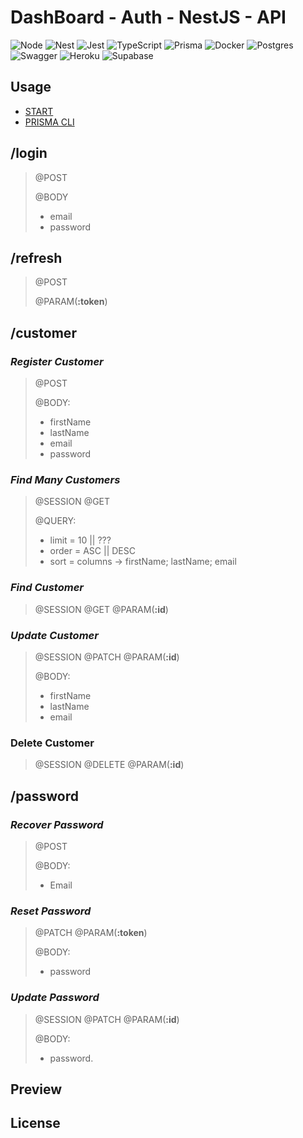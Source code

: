 # DashBoard - Auth - NestJS - API

![Node](https://img.shields.io/badge/Node.JS-white?style=for-the-badge&logo=node.js&logoColor=black)
![Nest](https://img.shields.io/badge/Nest.JS-white?style=for-the-badge&logo=nestjs&logoColor=black)
![Jest](https://img.shields.io/badge/Jest-white?style=for-the-badge&logo=jest&logoColor=black)
![TypeScript](https://img.shields.io/badge/TypeScript-white?style=for-the-badge&logo=TypeScript&logoColor=black)
![Prisma](https://img.shields.io/badge/Prisma-white?style=for-the-badge&logo=prisma&logoColor=black)
![Docker](https://img.shields.io/badge/Docker-white?style=for-the-badge&logo=Docker&logoColor=black)
![Postgres](https://img.shields.io/badge/Postgres-white?style=for-the-badge&logo=postgresql&logoColor=black)
![Swagger](https://img.shields.io/badge/Swagger-white?style=for-the-badge&logo=swagger&logoColor=black)
![Heroku](https://img.shields.io/badge/Heroku-white?style=for-the-badge&logo=Heroku&logoColor=black)
![Supabase](https://img.shields.io/badge/Supabase-white?style=for-the-badge&logo=supabase&logoColor=black)

## Usage

- [START](START.md)
- [PRISMA CLI](PRISMA.md)

## **/login**

> @POST
>
> @BODY
>
> - email
> - password

## **/refresh**

> @POST
>
> @PARAM(**:token**)

## **/customer**

### _Register Customer_

> @POST
>
> @BODY:
>
> - firstName
> - lastName
> - email
> - password

### _Find Many Customers_

> @SESSION
> @GET
>
> @QUERY:
>
> - limit = 10 || ???
> - order = ASC || DESC
> - sort = columns -> firstName; lastName; email

### _Find Customer_

> @SESSION
> @GET
> @PARAM(**:id**)

### _Update Customer_

> @SESSION
> @PATCH
> @PARAM(**:id**)
>
> @BODY:
>
> - firstName
> - lastName
> - email

### Delete Customer

> @SESSION
> @DELETE
> @PARAM(**:id**)

## **/password**

### _Recover Password_

> @POST
>
> @BODY:
>
> - Email

### _Reset Password_

> @PATCH
> @PARAM(**:token**)
>
> @BODY:
>
> - password

### _Update Password_

> @SESSION
> @PATCH
> @PARAM(**:id**)
>
> @BODY:
>
> - password.

## Preview

>

## License

>
